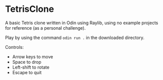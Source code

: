 # TetrisClone

A basic Tetris clone written in Odin using Raylib, using no example projects for reference (as a personal challenge).

Play by using the command `odin run .` in the downloaded directory.

Controls:
- Arrow keys to move
- Space to drop
- Left-shift to rotate
- Escape to quit